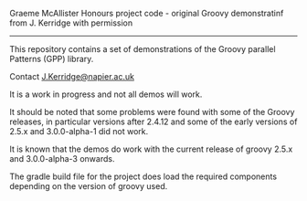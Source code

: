 Graeme McAllister Honours project code - original Groovy demonstratinf from J. Kerridge with permission


_______________________________________________________________________________________________
This repository contains a set of demonstrations of the Groovy parallel Patterns (GPP) library.

Contact J.Kerridge@napier.ac.uk

It is a work in progress and not all demos will work.

It should be noted that some problems were found with some of the Groovy releases, 
in particular versions after 2.4.12 and some of the early versions of 2.5.x and
3.0.0-alpha-1 did not work.

It is known that the demos do work with the current release of groovy 2.5.x and 
3.0.0-alpha-3 onwards.

The gradle build file for the project does load the required components depending on the
version of groovy used.

